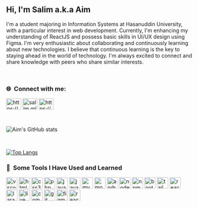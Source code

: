 <h2>Hi, I'm Salim a.k.a Aim</h2>
<p>I'm a student majoring in Information Systems at Hasanuddin University, with a particular interest in web development. Currently, I'm enhancing my understanding of ReactJS and possess basic skills in UI/UX design using Figma. I'm very enthusiastic about collaborating and continuously learning about new technologies. I believe that continuous learning is the key to staying ahead in the world of technology. I'm always excited to connect and share knowledge with peers who share similar interests.</p>

<br>

<h3 align="left">🌐 &nbsp;Connect with me:</h3>
<p align="left">
  <a href="https://fb.com/https://www.facebook.com/salim.maulana.33" target="_blank"><img align="center" src="https://raw.githubusercontent.com/rahuldkjain/github-profile-readme-generator/master/src/images/icons/Social/facebook.svg" alt="https://www.facebook.com/salim.maulana.33" height="30" width="40" /></a>
  <a href="https://instagram.com/salim.mlana" target="_blank"><img align="center" src="https://raw.githubusercontent.com/rahuldkjain/github-profile-readme-generator/master/src/images/icons/Social/instagram.svg" alt="salim.mlana" height="30" width="40" /></a>
  <a href="https://www.linkedin.com/in/muh-salim-maulana-00a060222/" target="_blank"><img align="center" src="https://raw.githubusercontent.com/rahuldkjain/github-profile-readme-generator/master/src/images/icons/Social/linked-in-alt.svg" alt="https://www.linkedin.com/in/muh-salim-maulana-00a060222/" height="30" width="40" /></a>
</p>

<br>

![Aim's GitHub stats](https://github-readme-stats.vercel.app/api?username=aimlana&show_icons=true&theme=dracula)

<br>

[![Top Langs](https://github-readme-stats.vercel.app/api/top-langs/?username=aimlana&layout=compact&theme=dracula)](https://github.com/anuraghazra/github-readme-stats)

<h3> 🚀 &nbsp;Some Tools I Have Used and Learned</h3>
<p align="left">
  <img src="https://cdn.jsdelivr.net/gh/devicons/devicon/icons/vscode/vscode-original.svg" alt="vscode" width="30" height="30"/>
  <img src="https://cdn.jsdelivr.net/gh/devicons/devicon/icons/html5/html5-original.svg" alt="html5" width="30" height="30"/>
  <img src="https://cdn.jsdelivr.net/gh/devicons/devicon/icons/css3/css3-original.svg" alt="css3" width="30" height="30"/>
  <img src="https://cdn.jsdelivr.net/gh/devicons/devicon/icons/php/php-original.svg" alt="php" width="30" height="30"/>
  <img src="https://cdn.jsdelivr.net/gh/devicons/devicon/icons/javascript/javascript-original.svg" alt="javascript" width="30" height="30"/>
  <img src="https://cdn.jsdelivr.net/gh/devicons/devicon/icons/java/java-original.svg" alt="java" width="30" height="30"/>
  <img src="https://cdn.jsdelivr.net/gh/devicons/devicon/icons/mysql/mysql-original.svg" alt="mysql" width="30" height="30"/>
  <img src="https://cdn.jsdelivr.net/gh/devicons/devicon/icons/mongodb/mongodb-original.svg" alt="mongodb" width="30" height="30"/>
  <img src="https://cdn.jsdelivr.net/gh/devicons/devicon/icons/androidstudio/androidstudio-original.svg" alt="androidstudio" width="30" height="30"/>
  <img src="https://cdn.jsdelivr.net/gh/devicons/devicon/icons/nodejs/nodejs-original.svg" alt="nodejs" width="30" height="30"/>
  <img src="https://cdn.jsdelivr.net/gh/devicons/devicon@latest/icons/npm/npm-original-wordmark.svg" alt="npm" width="30" height="30"/>
  <img src="https://cdn.jsdelivr.net/gh/devicons/devicon/icons/bootstrap/bootstrap-original.svg" alt="bootstrap" width="30" height="30"/>
  <img src="https://cdn.jsdelivr.net/gh/devicons/devicon@latest/icons/tailwindcss/tailwindcss-original.svg" alt="tailwindcss" width="30" height="30"/>
  <img src="https://cdn.jsdelivr.net/gh/devicons/devicon/icons/react/react-original.svg" alt="react" width="30" height="30"/>
  <img src="https://cdn.jsdelivr.net/gh/devicons/devicon@latest/icons/laravel/laravel-original.svg" alt="laravel" width="30" height="30"/>
  <img src="https://cdn.jsdelivr.net/gh/devicons/devicon@latest/icons/livewire/livewire-original.svg" alt="livewire" width="30" height="30"/>
  <img src="https://cdn.jsdelivr.net/gh/devicons/devicon/icons/composer/composer-original.svg" alt="composer" width="30" height="30"/>
  <img src="https://cdn.jsdelivr.net/gh/devicons/devicon/icons/git/git-original.svg" alt="git" width="30" height="30"/>
  <img src="https://cdn.jsdelivr.net/gh/devicons/devicon/icons/figma/figma-original.svg" alt="figma" width="30" height="30"/>
  <img src="https://cdn.jsdelivr.net/gh/devicons/devicon@latest/icons/react/react-original.svg" width="30" alt="react" height="30" />
  <svg width="30" height="30" viewBox="0 0 130 80" xmlns="http://www.w3.org/2000/svg" fill="white">
  <path d="M40.53 77.82V50.74H42V55a5.57 5.57 0 00.48-.6 7.28 7.28 0 016.64-4.12c3.35-.1 6.07 1.14 7.67 4.12a13.24 13.24 0 01.32 12.14c-1.49 3.34-5.17 5-9.11 4.39a7.37 7.37 0 01-5.88-3.88v10.77zM42 60.32c.13 1.32.18 2.26.33 3.18.58 3.62 2.72 5.77 6.08 6.16A6.91 6.91 0 0056 65.27a11.77 11.77 0 00-.26-9.68 6.77 6.77 0 00-7.13-3.94 6.59 6.59 0 00-5.89 4.87 33.4 33.4 0 00-.72 3.8zM88.41 64a7.92 7.92 0 01-7.74 7c-6.16.31-9.05-3.78-9.51-8.5a13.62 13.62 0 011.2-7.5 8.37 8.37 0 018.71-4.67 8 8 0 017.1 6.09 41.09 41.09 0 01.69 4.5H72.67c-.3 4.28 2 7.72 5.26 8.55 4.06 1 7.53-.76 8.79-4.62.28-.99.79-1.13 1.69-.85zm-15.74-4.45h14.47c-.09-4.56-2.93-7.86-6.78-7.91-4.36-.07-7.5 3.11-7.69 7.91zM91.39 64.1h1.42a5.69 5.69 0 003.34 4.9 8.73 8.73 0 007.58-.2 3.41 3.41 0 002-3.35 3.09 3.09 0 00-2.08-3.09c-1.56-.58-3.22-.9-4.81-1.41A35.25 35.25 0 0194 59.18c-2.56-1.25-2.72-6.12.18-7.66a10.21 10.21 0 019.76-.15 5.14 5.14 0 012.6 5.24h-1.22c0-.06-.11-.11-.11-.17-.15-3.89-3.41-5.09-6.91-4.75a9.17 9.17 0 00-3 .91 3 3 0 00-1.74 3 3 3 0 002 2.82c1.54.56 3.15.92 4.73 1.36 1.27.35 2.59.58 3.82 1a4.51 4.51 0 013.1 4.07 4.81 4.81 0 01-2.59 5c-3.34 1.89-8.84 1.39-11.29-1a6.67 6.67 0 01-1.94-4.75zM125.21 56.61h-1.33c0-.18-.07-.34-.09-.49a4.35 4.35 0 00-3.54-4.18 8.73 8.73 0 00-5.61.27 3.41 3.41 0 00-2.47 3.25 3.14 3.14 0 002.4 3.16c2 .62 4.05 1 6.08 1.56a17 17 0 011.94.59 5 5 0 01.27 9.31 11.13 11.13 0 01-9 .09 6.24 6.24 0 01-3.76-6.06h1.3a7.29 7.29 0 0011.1 4.64 3.57 3.57 0 001.92-3.34 3.09 3.09 0 00-2.11-3.07c-1.56-.58-3.22-.89-4.81-1.4a35.43 35.43 0 01-4.87-1.75c-2.5-1.23-2.7-6.06.15-7.6a10.07 10.07 0 019.92-.11 5.23 5.23 0 012.51 5.13zM38.1 70.51a2.29 2.29 0 01-2.84-1.08c-1.63-2.44-3.43-4.77-5.16-7.15l-.75-1c-2.06 2.76-4.12 5.41-6 8.16a2.2 2.2 0 01-2.7 1.06l7.73-10.37-7.19-9.37a2.39 2.39 0 012.85 1c1.67 2.44 3.52 4.77 5.36 7.24 1.85-2.45 3.68-4.79 5.39-7.21a2.15 2.15 0 012.68-1l-2.79 3.7c-1.25 1.65-2.48 3.31-3.78 4.92a1 1 0 000 1.49c2.39 3.17 4.76 6.35 7.2 9.61zM70.92 50.66v1.4a7.25 7.25 0 00-7.72 7.49v11h-1.43V50.74h1.4v4.06c1.73-2.96 4.4-4.06 7.75-4.14zM2.13 60c.21-1 .34-2.09.63-3.11 1.73-6.15 8.78-8.71 13.63-4.9 2.84 2.23 3.55 5.39 3.41 8.95h-16c-.26 6.36 4.33 10.2 10.2 8.24a6.09 6.09 0 003.87-4.31c.31-1 .81-1.17 1.76-.88a8.12 8.12 0 01-3.88 5.93 9.4 9.4 0 01-10.95-1.4 9.85 9.85 0 01-2.46-5.78c0-.34-.13-.68-.2-1q-.01-.89-.01-1.74zm1.69-.43h14.47c-.09-4.61-3-7.88-6.88-7.91-4.32-.06-7.41 3.14-7.6 7.89z"/>
</svg>

          
</p>


<!---
aimlana/aimlana is a ✨ special ✨ repository because its `README.md` (this file) appears on your GitHub profile.
You can click the Preview link to take a look at your changes.
--->
